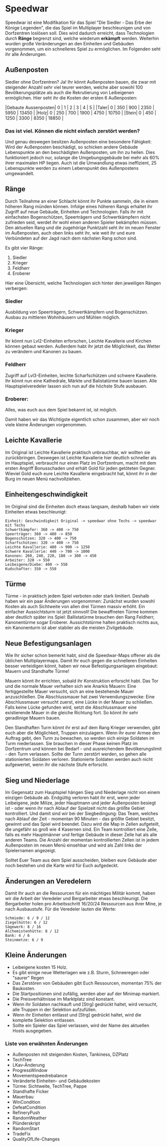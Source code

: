 # Speedwar

Speedwar ist eine Modifikation für das Spiel "Die Siedler - Das Erbe der Könige Legenden", die das Spiel im Multiplayer 
beschleunigen und von Dorfzentren loslösen soll. Dies wird dadurch erreicht, dass Technologien durch **Ränge** 
begrenzt sind, welche wiederum **erkämpft** werden. Weiterhin wurden große Veränderungen an den Einheiten und Gebäuden vorgenommen, 
um ein schnelleres Spiel zu ermöglichen. Im Folgenden seht ihr alle Änderungen.

## Außenposten
Siedler ohne Dorfzentren? Ja! Ihr könnt Außenposten bauen, die zwar mit steigender Anzahl sehr viel teurer werden, welche 
aber sowohl 100 Bevölkerungsplätze als auch die Rekrutierung von Leibeigenen ermöglichen. Hier seht ihr die Kosten der ersten 6 Außenposten:

|Gebaute Aussenposten| 0 | 1 | 2 | 3 | 4 | 5 |
|Taler| 0 | 350 | 900 | 2350 | 5950 | 13450 |
|Holz| 0 | 250 | 700 | 1900 | 4750 | 10750 |
|Stein| 0 | 450 | 1250 | 3300 | 8350 | 18850 |

### Das ist viel. Können die nicht einfach zerstört werden?
Und genau deswegen besitzen Außenposten eine besondere Fähigkeit: Wird der Außenposten beschädigt, so schicken andere Gebäude Lebenspunkte 
an den beschädigten Außenposten, um ihn zu heilen. Dies funktioniert jedoch nur, solange die Umgebungsgebäude bei mehr als 60% ihrer maximalen HP liegen. 
Auch ist die Umwandlung etwas ineffizient, 25 Lebenspunkte werden zu einem Lebenspunkt des Außenpostens umgewandelt.

## Ränge
Durch Teilnahme an einer Schlacht könnt ihr Punkte sammeln, die in einem höheren Rang münden können. Infolge eines höheren Rangs erhaltet 
ihr Zugriff auf neue Gebäude, Einheiten und Technologien. Falls ihr mit einfachsten Bogenschützen, Speerträgern und Schwertkämpfern nicht zufrieden seid, 
werdet ihr wohl einen anderen Spieler bekämpfen müssen. Den aktuellen Rang und die zugehörige Punktzahl seht ihr im neuen Fenster im Außenposten, 
auch oben links seht ihr, wie weit ihr und eure Verbündeten auf der Jagd nach dem nächsten Rang schon sind.

Es gibt vier Ränge:
1. Siedler
2. Krieger
3. Feldherr
4. Eroberer

Hier eine Übersicht, welche Technologien sich hinter den jeweiligen Rängen verbergen:
### Siedler
Ausbildung von Speerträgern, Schwertkämpfern und Bogenschützen. Ausbau zu mittleren Wohnhäusern und Mühlen möglich.
### Krieger
Ihr könnt nun Lvl2-Einheiten erforschen, Leichte Kavallerie und Kirchen können gebaut werden. Außerdem habt ihr jetzt die Möglichkeit, das Wetter 
zu verändern und Kanonen zu bauen.
### Feldherr
Zugriff auf Lvl3-Einheiten, leichte Scharfschützen und schwere Kavallerie. Ihr könnt nun eine Kathedrale, Märkte und Balistatürme bauen lassen.
Alle Hauptspielveredeler lassen sich nun auf die höchste Stufe ausbauen.
### Eroberer:
Alles, was euch aus dem Spiel bekannt ist, ist möglich.

Damit haben wir das Wichtigste eigentlich schon zusammen, aber wir noch viele kleine Änderungen vorgenommen.
## Leichte Kavallerie
Im Original ist Leichte Kavallerie praktisch unbrauchbar, wir wollten sie zurückbringen. Deswegen ist Leichte Kavallerie hier 
deutlich schneller als im Hauptspiel, verbraucht nur einen Platz im Dorfzentrum, macht mit dem ersten Angriff Bonusschaden und erhält Gold für jeden 
getöteten Gegner. Wieviel Gold euch eure Leichte Kavallerie eingebracht hat, könnt ihr in der Burg im neuen Menü nachvollziehen.

## Einheitengeschwindigkeit
Im Original sind die Einheiten doch etwas langsam, deshalb haben wir viele Einheiten etwas beschleunigt:
```
Einheit: Geschwindigkeit Original -> speedwar ohne Techs -> speedwar mit Techs
Schwertkämpfer: 360 -> 400 -> 750
Speerträger: 360 -> 480 -> 850
Bogenschützen: 320 -> 400 -> 750
Scharfschützen: 320 -> 400 -> 750
Leichte Kavallerie: 480 -> 900 -> 1250
Schwere Kavallerie: 440 -> 700 -> 1000
Kanonen: 260, 240, 220, 180 -> 300 -> 450
Arbeiter: 320 -> 550
Leibeigene/Diebe: 400 -> 550
Kudschafter: 350 -> 550
```

## Türme
Türme - in praktisch jedem Spiel verboten oder stark limitiert. Deshalb haben wir ein paar Änderungen vorgenommen: Zunächst wurden sowohl Kosten als auch 
Sichtweite von allen drei Türmen massiv erhöht. Ein einfacher Aussichtsturm ist jetzt sinnvoll!
Die bewaffneten Türme kommen aber deutlich später ins Spiel: Ballistatürme brauchen den Rang Feldherr, Kanonentürme sogar Eroberer.
Aussichtstürme halten praktisch nichts aus, ein Kanonenturm ist aber stabiler als die meisten Zivilgebäude.

## Neue Befestigungsanlagen
Wie Ihr sicher schon bemerkt habt, sind die Speedwar-Maps offener als die üblichen Multiplayermaps. Damit Ihr euch gegen die schnelleren Einheiten 
besser verteidigen könnt, haben wir neue Befestigungsanlagen eingebaut:
Mauern und Standhafte Türme!

Mauern könnt ihr errichten, sobald ihr Konstruktion erforscht habt. Das Tor und die normale Mauer verhalten sich wie Anarkis Mauern:
Eine fertiggestellte Mauer versucht, sich an eine bestehende Mauer anzuschließen. 
Die Abschlussmauer hat zwei Verwendungszwecke: Eine Abschlussmauer versucht zuerst, eine Lücke in der Mauer zu schließen. Falls keine Lücke 
gefunden wird, setzt die Abschlussmauer eine existierende Mauer in die gleiche Richtung fort. So könnt ihr sehr geradlinige Mauern bauen.

Den Standhaften Turm könnt ihr erst auf dem Rang Krieger verwenden, gibt euch aber die Möglichkeit, Truppen einzulagern. Wenn ihr eurer Armee 
den Auftrag gebt, den Turm zu bewachen, so werden sich einige Soldaten im Turm niederlassen. Sie brauchen in dieser Phase keinen Platz im 
Dorfzentrum und können bei Bedarf - und ausreichendem Bevölkerungslimit - den Turm verlassen. Sollte der Turm zerstört werden, so gehen alle 
stationierten Soldaten verloren. Stationierte Soldaten werden auch nicht aufgewertet, wenn ihr die nächste Stufe erforscht.

## Sieg und Niederlage
Im Gegensatz zum Hauptspiel hängen Sieg und Niederlage nicht von einem einzigen Gebäude ab. Endgültig verloren habt ihr erst, wenn jeder Leibeigene, 
jede Milize, jeder Hauptmann und jeder Außenposten besiegt ist - oder wenn ihr nach Ablauf der Spielzeit nicht das größte Gebiet kontrolliert.
Und damit sind wir bei der Siegbedingung:
Das Team, welches nach Ablauf der Zeit - momentan 90 Minuten - das größte Gebiet besitzt, gewinnt und das Spiel wird beendet. Dazu wird die Map 
in Zellen aufgeteilt, die ungefähr so groß wie 4 Kasernen sind. Ein Team kontrolliert eine Zelle, falls es mehr Hauptmänner und fertige Gebäude 
in dieser Zelle hat als alle anderen Teams. Die Anzahl der momentan kontrollierten Zellen ist in jedem Außenposten im neuen Menü einsehbar und 
wird als Zahl links der Spielernamen angezeigt.

Solltet Euer Team aus dem Spiel ausscheiden, bleiben eure Gebäude aber noch bestehen und die Karte wird für Euch aufgedeckt.

## Änderungen an Veredelern
Damit Ihr auch an die Ressourcen für ein mächtiges Militär kommt, haben wir die Arbeit der Veredeler und Bergarbeiter etwas beschleunigt.
Die Bergarbeiter holen pro Arbeitsschritt 16/20/24 Ressourcen aus ihrer Mine, je nach Ausbaustufe. Für die Veredeler lauten die Werte:
```
Schmiede: 6 / 9 / 12
Ziegelhütte: 6 / 12
Sägewerk: 8 / 16
Alchemistenhütte: 8 / 12
Bank: 4 / 6
Steinmetze: 6 / 9
```

## Kleine Änderungen
- Leibeigene kosten 15 Holz.
- Es gibt einige neue Wetterlagen wie z.B. Sturm, Schneeregen oder "saurer" Regen
- Das Zerstören von Gebäuden gibt Euch Ressourcen, momentan 75% der Baukosten.
- Die Startpositionen sind zufällig, werden aber auf der Minimap markiert.
- Die Preisverhältnisse im Marktplatz sind konstant.
- Wenn ihr Soldaten nachkauft und [Strg] gedrückt haltet, wird versucht, alle Truppen in der Selektion aufzufüllen.
- Wenn ihr Einheiten entlasst und [Strg] gedrückt haltet, wird die komplette Selektion entlassen.
- Sollte ein Spieler das Spiel verlassen, wird der Name des aktuellen Hosts ausgegeben.


### Liste von erwähnten Änderungen
- Außenposten mit steigenden Kosten, Tankiness, DZPlatz
- TechTree
- LKav-Änderung
- ProgressWindow
- Movementspeedrebalance
- Veränderte Einheiten- und Gebäudekosten
- Türme: Sichtweite, TechTree, Pappe
- Standhafte Ficker
- Mauerbau
- WinCondition
- DefeatCondition
- RefineryPush
- RandomWeather
- Plünderskript
- RandomStart
- TradeFix
- QualityOfLife-Changes